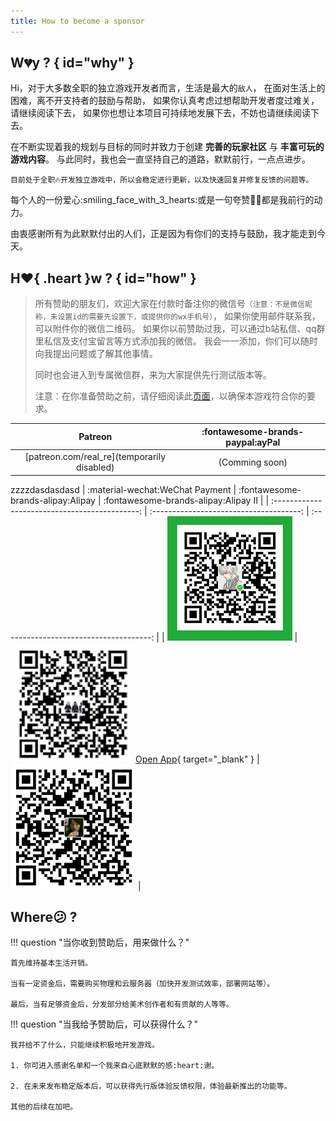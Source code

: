```yaml
---
title: How to become a sponsor
---
```


## W:broken_heart:y ? { id="why" }

Hi，对于大多数全职的独立游戏开发者而言，生活是最大的`敌人`，
在面对生活上的困难，离不开支持者的鼓励与帮助，
如果你认真考虑过想帮助开发者度过难关，请继续阅读下去，
如果你也想让本项目可持续地发展下去，不妨也请继续阅读下去。

在不断实现着我的规划与目标的同时并致力于创建 __完善的玩家社区__ 与 __丰富可玩的游戏内容__。
与此同时，我也会一直坚持自己的道路，默默前行，一点点进步。

`目前处于全职🔥开发独立游戏中，所以会稳定进行更新，以及快速回复并修复反馈的问题等。`

每个人的一份爱心:smiling_face_with_3_hearts:或是一句夸赞👍🏻都是我前行的动力。

由衷感谢所有为此默默付出的人们，正是因为有你们的支持与鼓励，我才能走到今天。

## H:heart:{ .heart }w ? { id="how" }

> 所有赞助的朋友们，欢迎大家在付款时备注你的微信号`（注意：不是微信昵称，未设置id的需要先设置下，或提供你的wx手机号）`，
> 如果你使用邮件联系我，可以附件你的微信二维码。
> 如果你以前赞助过我，可以通过b站私信、qq群里私信及支付宝留言等方式添加我的微信。
> 我会一一添加，你们可以随时向我提出问题或了解其他事情。
>
> 同时也会进入到专属微信群，来为大家提供先行测试版本等。
>
> 注意：在你准备赞助之前，请仔细阅读此[页面](../readme/index.md)，以确保本游戏符合你的要求。

| Patreon | :fontawesome-brands-paypal:ayPal |
| :---: | :---: |
| [patreon.com/real_re](temporarily disabled) | (Comming soon) |
zzzzdasdasdasd
|        :material-wechat:WeChat Payment         |    :fontawesome-brands-alipay:Alipay    |    :fontawesome-brands-alipay:Alipay Ⅱ  |
| :--------------------------------------------: | :-------------------------------------: | :-------------------------------------: |
| ![wechat payment](../../assets/img/wx_pay.png) | ![alipay](../../assets/img/ali_pay.png)[Open App](https://qr.alipay.com/fkx16609qldaools5agzd75){ target="_blank" } | ![alipay Ⅱ](../../assets/img/ali_pay2.png) |

## Where:confused: ?

!!! question "当你收到赞助后，用来做什么？"

    首先维持基本生活开销。

    当有一定资金后，需要购买物理和云服务器（加快开发测试效率，部署网站等）。

    最后，当有足够资金后，分发部分给美术创作者和有贡献的人等等。

!!! question "当我给予赞助后，可以获得什么？"

    我并给不了什么，只能继续积极地开发游戏。

    1. 你可进入感谢名单和一个我来自心底默默的感:heart:谢。

    2. 在未来发布稳定版本后，可以获得先行版体验反馈权限，体验最新推出的功能等。

    其他的后续在加吧。

<script async src="https://c6.patreon.com/becomePatronButton.bundle.js"></script>
